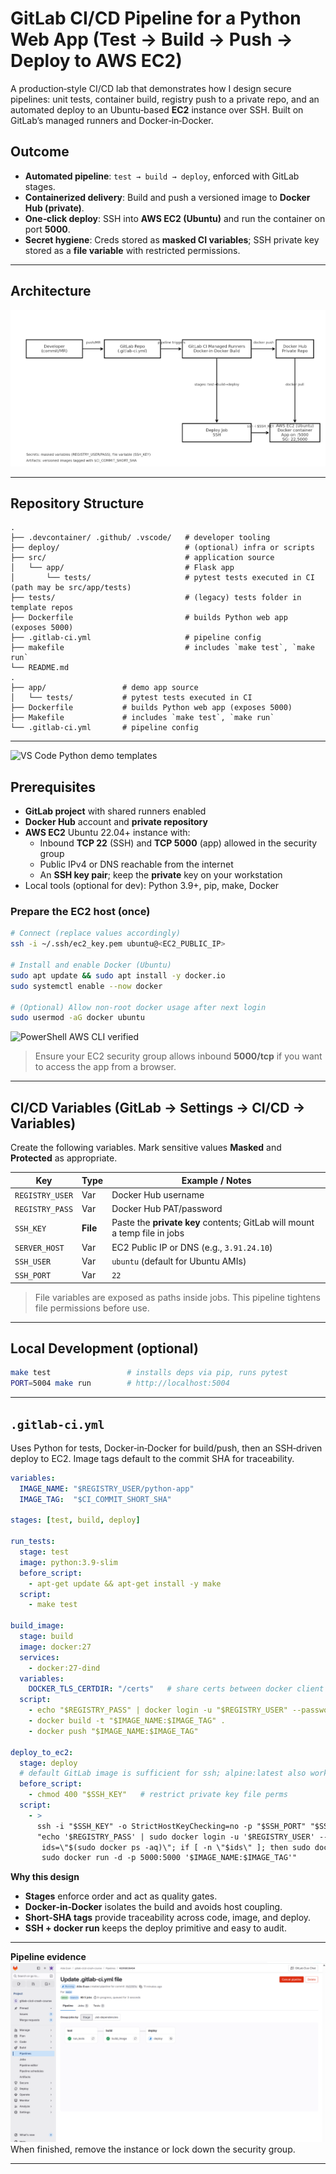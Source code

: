 # GitLab CI/CD Pipeline for a Python Web App (Test → Build → Push → Deploy to **AWS EC2**)

A production‑style CI/CD lab that demonstrates how I design secure pipelines: unit tests, container build, registry push to a private repo, and an automated deploy to an Ubuntu‑based **EC2** instance over SSH. Built on GitLab’s managed runners and Docker‑in‑Docker.



## Outcome

* **Automated pipeline**: `test → build → deploy`, enforced with GitLab stages.
* **Containerized delivery**: Build and push a versioned image to **Docker Hub (private)**.
* **One‑click deploy**: SSH into **AWS EC2 (Ubuntu)** and run the container on port **5000**.
* **Secret hygiene**: Creds stored as **masked CI variables**; SSH private key stored as a **file variable** with restricted permissions.

---

## Architecture

![Early Github CI/CD Diagram](./Screenshots/Early%20Github%20CI%20CD%20Diagram.png)


---

## Repository Structure

```
.
├── .devcontainer/ .github/ .vscode/   # developer tooling
├── deploy/                            # (optional) infra or scripts
├── src/                               # application source
│   └── app/                           # Flask app
│       └── tests/                     # pytest tests executed in CI (path may be src/app/tests)
├── tests/                             # (legacy) tests folder in template repos
├── Dockerfile                         # builds Python web app (exposes 5000)
├── .gitlab-ci.yml                     # pipeline config
├── makefile                           # includes `make test`, `make run`
└── README.md
.
├── app/                 # demo app source
│   └── tests/           # pytest tests executed in CI
├── Dockerfile           # builds Python web app (exposes 5000)
├── Makefile             # includes `make test`, `make run`
└── .gitlab-ci.yml       # pipeline config

````

---
![VS Code Python demo templates](./Screenshots/vscode-python-demo-templates.png)

## Prerequisites
- **GitLab project** with shared runners enabled
- **Docker Hub** account and **private repository**
- **AWS EC2** Ubuntu 22.04+ instance with:
  - Inbound **TCP 22** (SSH) and **TCP 5000** (app) allowed in the security group
  - Public IPv4 or DNS reachable from the internet
  - An **SSH key pair**; keep the **private** key on your workstation
- Local tools (optional for dev): Python 3.9+, pip, make, Docker

### Prepare the EC2 host (once)
```bash
# Connect (replace values accordingly)
ssh -i ~/.ssh/ec2_key.pem ubuntu@<EC2_PUBLIC_IP>

# Install and enable Docker (Ubuntu)
sudo apt update && sudo apt install -y docker.io
sudo systemctl enable --now docker

# (Optional) Allow non-root docker usage after next login
sudo usermod -aG docker ubuntu
````
![PowerShell AWS CLI verified](./Screenshots/powershell-aws-cli-verified.png)



> Ensure your EC2 security group allows inbound **5000/tcp** if you want to access the app from a browser.


---

## CI/CD Variables (GitLab → Settings → CI/CD → Variables)

Create the following variables. Mark sensitive values **Masked** and **Protected** as appropriate.

| Key             | Type     | Example / Notes                                                           |
| --------------- | -------- | ------------------------------------------------------------------------- |
| `REGISTRY_USER` | Var      | Docker Hub username                                                       |
| `REGISTRY_PASS` | Var      | Docker Hub PAT/password                                                   |
| `SSH_KEY`       | **File** | Paste the **private key** contents; GitLab will mount a temp file in jobs |
| `SERVER_HOST`   | Var      | EC2 Public IP or DNS (e.g., `3.91.24.10`)                                 |
| `SSH_USER`      | Var      | `ubuntu` (default for Ubuntu AMIs)                                        |
| `SSH_PORT`      | Var      | `22`                                                                      |

> File variables are exposed as paths inside jobs. This pipeline tightens file permissions before use.

---

## Local Development (optional)

```bash
make test                 # installs deps via pip, runs pytest
PORT=5004 make run        # http://localhost:5004
```


---

## `.gitlab-ci.yml`

Uses Python for tests, Docker‑in‑Docker for build/push, then an SSH‑driven deploy to EC2. Image tags default to the commit SHA for traceability.

```yaml
variables:
  IMAGE_NAME: "$REGISTRY_USER/python-app"
  IMAGE_TAG:  "$CI_COMMIT_SHORT_SHA"

stages: [test, build, deploy]

run_tests:
  stage: test
  image: python:3.9-slim
  before_script:
    - apt-get update && apt-get install -y make
  script:
    - make test

build_image:
  stage: build
  image: docker:27
  services:
    - docker:27-dind
  variables:
    DOCKER_TLS_CERTDIR: "/certs"   # share certs between docker client and daemon
  script:
    - echo "$REGISTRY_PASS" | docker login -u "$REGISTRY_USER" --password-stdin
    - docker build -t "$IMAGE_NAME:$IMAGE_TAG" .
    - docker push "$IMAGE_NAME:$IMAGE_TAG"

deploy_to_ec2:
  stage: deploy
  # default GitLab image is sufficient for ssh; alpine:latest also works
  before_script:
    - chmod 400 "$SSH_KEY"   # restrict private key file perms
  script:
    - >
      ssh -i "$SSH_KEY" -o StrictHostKeyChecking=no -p "$SSH_PORT" "$SSH_USER"@"$SERVER_HOST" \
      "echo '$REGISTRY_PASS' | sudo docker login -u '$REGISTRY_USER' --password-stdin && \
       ids=\"$(sudo docker ps -aq)\"; if [ -n \"$ids\" ]; then sudo docker stop $ids; sudo docker rm $ids; fi && \
       sudo docker run -d -p 5000:5000 '$IMAGE_NAME:$IMAGE_TAG'"
```

**Why this design**

* **Stages** enforce order and act as quality gates.
* **Docker‑in‑Docker** isolates the build and avoids host coupling.
* **Short‑SHA tags** provide traceability across code, image, and deploy.
* **SSH + docker run** keeps the deploy primitive and easy to audit.

---

**Pipeline evidence**
![GitLab pipeline stages](./Screenshots/gitlab-pipeline-stages.png)
When finished, remove the instance or lock down the security group.

---


